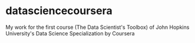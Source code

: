 # datasciencecoursera
My work for the first course (The Data Scientist's Toolbox) of John Hopkins University's Data Science Specialization by Coursera
